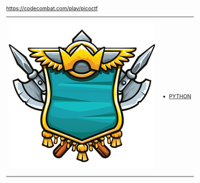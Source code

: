 # 

https://codecombat.com/play/picoctf
<table>
<tr>
<td>

![Hero Picture](hero.png?raw=true "Hero Picture")

</td>
<td>
<ul>
<li>

[PYTHON](.py)

</li>
</td>
</tr>
<table>